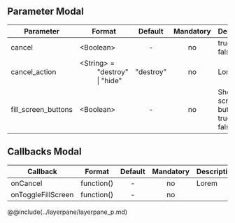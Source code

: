 ## Parameter Modal

|	Parameter			|			Format			|	Default					|	Mandatory	|	Description				| 
|		---				|			---				|	:---:					|	:---:		|		---					|
|	cancel	|	<dt>&lt;Boolean&gt;	|	-	|	no	|	<dt>true<dd><dt>false<dd>	|
|	cancel_action	|	<dt>&lt;String&gt; = <dd>"destroy" &#124; "hide"	|	"destroy"	|	no	|	Lorem	|
|	fill_screen_buttons	|	<dt>&lt;Boolean&gt;	|	-	|	no	|	Show a fill screen button<dt>true<dd><dt>false<dd>	|


## Callbacks Modal

|	Callback	|	Format	|	Default	|	Mandatory	|	Description	| 
|		---				|			---				|	:---:					|	:---:		|		---					|
|	onCancel	|	<dt>function()	|	-	|	no	|	Lorem	|
|	onToggleFillScreen	|	<dt>function()	|	-	|	no	|	&nbsp;	|


@@include(../layerpane/layerpane_p.md) 